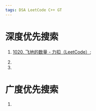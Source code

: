 ```yaml
---
tags: DSA LeetCode C++ GT
---
```




# 深度优先搜索



1.   [1020. 飞地的数量 - 力扣（LeetCode）](https://leetcode.cn/problems/number-of-enclaves/);

2.   

3.   

     

# 广度优先搜索

1.   
